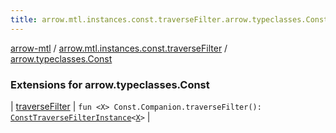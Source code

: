 ```yaml
---
title: arrow.mtl.instances.const.traverseFilter.arrow.typeclasses.Const - arrow-mtl
---
```


[arrow-mtl](../../index.html) / [arrow.mtl.instances.const.traverseFilter](../index.html) / [arrow.typeclasses.Const](./index.html)

### Extensions for arrow.typeclasses.Const

| [traverseFilter](traverse-filter.html) | `fun <X> Const.Companion.traverseFilter(): `[`ConstTraverseFilterInstance`](../../arrow.mtl.instances/-const-traverse-filter-instance/index.html)`<`[`X`](traverse-filter.html#X)`>` |

